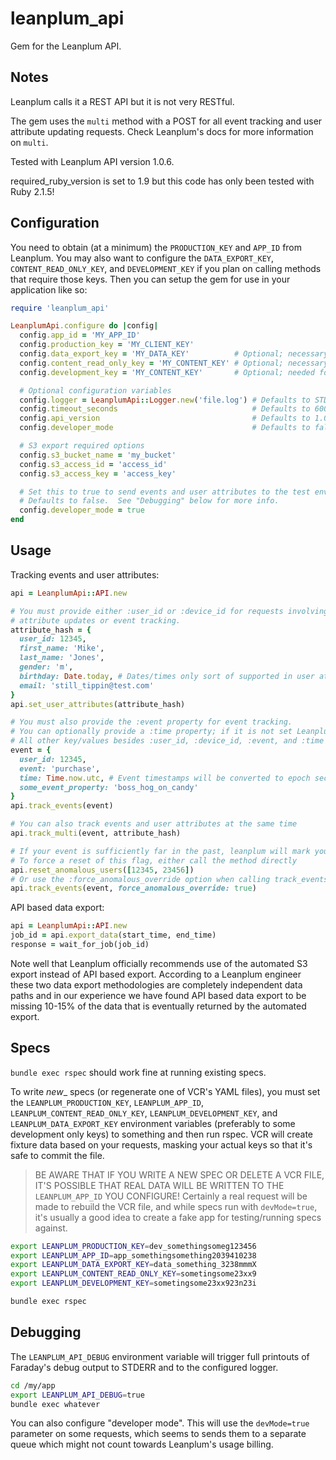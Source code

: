 # leanplum_api

Gem for the Leanplum API.

## Notes

Leanplum calls it a REST API but it is not very RESTful.

The gem uses the ```multi``` method with a POST for all event tracking and user attribute updating requests.  Check Leanplum's docs for more information on ```multi```.

Tested with Leanplum API version 1.0.6.

required_ruby_version is set to 1.9 but this code has only been tested with Ruby 2.1.5!

## Configuration

You need to obtain (at a minimum) the `PRODUCTION_KEY` and `APP_ID` from Leanplum.  You may also want to configure the `DATA_EXPORT_KEY`, `CONTENT_READ_ONLY_KEY`, and `DEVELOPMENT_KEY` if you plan on calling methods that require those keys.  Then you can setup the gem for use in your application like so:

```ruby
require 'leanplum_api'

LeanplumApi.configure do |config|
  config.app_id = 'MY_APP_ID'
  config.production_key = 'MY_CLIENT_KEY'
  config.data_export_key = 'MY_DATA_KEY'          # Optional; necessary only if you want to call data export methods.
  config.content_read_only_key = 'MY_CONTENT_KEY' # Optional; necessary for retrieving AB test info
  config.development_key = 'MY_CONTENT_KEY'       # Optional; needed for resetting anomalous events

  # Optional configuration variables
  config.logger = LeanplumApi::Logger.new('file.log') # Defaults to STDOUT.  The gem logger class hides passwords.
  config.timeout_seconds                              # Defaults to 600
  config.api_version                                  # Defaults to 1.0.6
  config.developer_mode                               # Defaults to false

  # S3 export required options
  config.s3_bucket_name = 'my_bucket'
  config.s3_access_id = 'access_id'
  config.s3_access_key = 'access_key'

  # Set this to true to send events and user attributes to the test environment.
  # Defaults to false.  See "Debugging" below for more info.
  config.developer_mode = true
end
```

## Usage

Tracking events and user attributes:

```ruby
api = LeanplumApi::API.new

# You must provide either :user_id or :device_id for requests involving
# attribute updates or event tracking.
attribute_hash = {
  user_id: 12345,
  first_name: 'Mike',
  last_name: 'Jones',
  gender: 'm',
  birthday: Date.today, # Dates/times only sort of supported in user attributes
  email: 'still_tippin@test.com'
}
api.set_user_attributes(attribute_hash)

# You must also provide the :event property for event tracking.
# You can optionally provide a :time property; if it is not set Leanplum will timestamp the event "now".
# All other key/values besides :user_id, :device_id, :event, and :time will be sent as event params.
event = {
  user_id: 12345,
  event: 'purchase',
  time: Time.now.utc, # Event timestamps will be converted to epoch seconds by the gem.
  some_event_property: 'boss_hog_on_candy'
}
api.track_events(event)

# You can also track events and user attributes at the same time
api.track_multi(event, attribute_hash)

# If your event is sufficiently far in the past, leanplum will mark your user as "Anomalous"
# To force a reset of this flag, either call the method directly
api.reset_anomalous_users([12345, 23456])
# Or use the :force_anomalous_override option when calling track_events or track_multi
api.track_events(event, force_anomalous_override: true)
```

API based data export:
```ruby
api = LeanplumApi::API.new
job_id = api.export_data(start_time, end_time)
response = wait_for_job(job_id)
```

Note well that Leanplum officially recommends use of the automated S3 export instead of API based export.  According to a Leanplum engineer these two data export methodologies are completely independent data paths and in our experience we have found API based data export to be missing 10-15% of the data that is eventually returned by the automated export.

## Specs

`bundle exec rspec` should work fine at running existing specs.

To write _new__ specs (or regenerate one of VCR's YAML files), you must set the `LEANPLUM_PRODUCTION_KEY`, `LEANPLUM_APP_ID`, `LEANPLUM_CONTENT_READ_ONLY_KEY`, `LEANPLUM_DEVELOPMENT_KEY`, and `LEANPLUM_DATA_EXPORT_KEY` environment variables (preferably to some development only keys) to something and then run rspec.  VCR will create fixture data based on your requests, masking your actual keys so that it's safe to commit the file.

> BE AWARE THAT IF YOU WRITE A NEW SPEC OR DELETE A VCR FILE, IT'S POSSIBLE THAT REAL DATA WILL BE WRITTEN TO THE `LEANPLUM_APP_ID` YOU CONFIGURE!  Certainly a real request will be made to rebuild the VCR file, and while specs run with ```devMode=true```, it's usually a good idea to create a fake app for testing/running specs against.

```bash
export LEANPLUM_PRODUCTION_KEY=dev_somethingsomeg123456
export LEANPLUM_APP_ID=app_somethingsomething2039410238
export LEANPLUM_DATA_EXPORT_KEY=data_something_3238mmmX
export LEANPLUM_CONTENT_READ_ONLY_KEY=sometingsome23xx9
export LEANPLUM_DEVELOPMENT_KEY=sometingsome23xx923n23i

bundle exec rspec
```

## Debugging

The `LEANPLUM_API_DEBUG` environment variable will trigger full printouts of Faraday's debug output to STDERR and to the configured logger.

```bash
cd /my/app
export LEANPLUM_API_DEBUG=true
bundle exec whatever
```

You can also configure "developer mode".  This will use the `devMode=true` parameter on some requests, which seems to sends them to a separate queue which might not count towards Leanplum's usage billing.
